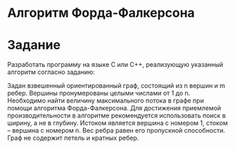 # Алгоритм Форда-Фалкерсона

# Задание

Разработать программу на языке C или C++, реализующую указанный алгоритм согласно заданию:

Задан взвешенный ориентированный граф, состоящий из n вершин и m ребер. Вершины пронумерованы целыми числами от 1 до n. Необходимо найти величину максимального потока в графе при помощи алгоритма Форда-Фалкерсона. Для достижения приемлемой производительности в алгоритме рекомендуется использовать поиск в ширину, а не в глубину. Истоком является вершина с номером 1, стоком – вершина с номером n. Вес ребра равен его пропускной способности. Граф не содержит петель и кратных ребер.